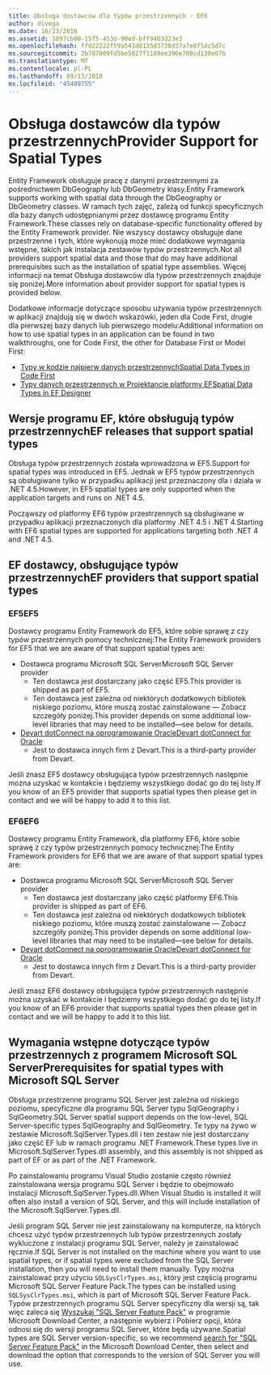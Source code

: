 ```yaml
---
title: Obsługa dostawców dla typów przestrzennych - EF6
author: divega
ms.date: 10/23/2016
ms.assetid: 1097cb00-15f5-453d-90ed-bff9403d23e3
ms.openlocfilehash: ffd22222f59a541d8135d3738d37a7e8f5dc5d7c
ms.sourcegitcommit: 2b787009fd5be5627f1189ee396e708cd130e07b
ms.translationtype: MT
ms.contentlocale: pl-PL
ms.lasthandoff: 09/13/2018
ms.locfileid: "45489755"
---
```

# <a name="provider-support-for-spatial-types"></a><span data-ttu-id="6379e-102">Obsługa dostawców dla typów przestrzennych</span><span class="sxs-lookup"><span data-stu-id="6379e-102">Provider Support for Spatial Types</span></span>
<span data-ttu-id="6379e-103">Entity Framework obsługuje pracę z danymi przestrzennymi za pośrednictwem DbGeography lub DbGeometry klasy.</span><span class="sxs-lookup"><span data-stu-id="6379e-103">Entity Framework supports working with spatial data through the DbGeography or DbGeometry classes.</span></span> <span data-ttu-id="6379e-104">W ramach tych zajęć, zależą od funkcji specyficznych dla bazy danych udostępnianymi przez dostawcę programu Entity Framework.</span><span class="sxs-lookup"><span data-stu-id="6379e-104">These classes rely on database-specific functionality offered by the Entity Framework provider.</span></span> <span data-ttu-id="6379e-105">Nie wszyscy dostawcy obsługuje dane przestrzenne i tych, które wykonują może mieć dodatkowe wymagania wstępne, takich jak instalacja zestawów typów przestrzennych.</span><span class="sxs-lookup"><span data-stu-id="6379e-105">Not all providers support spatial data and those that do may have additional prerequisites such as the installation of spatial type assemblies.</span></span> <span data-ttu-id="6379e-106">Więcej informacji na temat Obsługa dostawców dla typów przestrzennych znajduje się poniżej.</span><span class="sxs-lookup"><span data-stu-id="6379e-106">More information about provider support for spatial types is provided below.</span></span>  

<span data-ttu-id="6379e-107">Dodatkowe informacje dotyczące sposobu używania typów przestrzennych w aplikacji znajdują się w dwóch wskazówki, jeden dla Code First, drugie dla pierwszej bazy danych lub pierwszego modelu:</span><span class="sxs-lookup"><span data-stu-id="6379e-107">Additional information on how to use spatial types in an application can be found in two walkthroughs, one for Code First, the other for Database First or Model First:</span></span>  

- [<span data-ttu-id="6379e-108">Typy w kodzie najpierw danych przestrzennych</span><span class="sxs-lookup"><span data-stu-id="6379e-108">Spatial Data Types in Code First</span></span>](~/ef6/modeling/code-first/data-types/spatial.md)  
- [<span data-ttu-id="6379e-109">Typy danych przestrzennych w Projektancie platformy EF</span><span class="sxs-lookup"><span data-stu-id="6379e-109">Spatial Data Types in EF Designer</span></span>](~/ef6/modeling/designer/data-types/spatial.md)  

## <a name="ef-releases-that-support-spatial-types"></a><span data-ttu-id="6379e-110">Wersje programu EF, które obsługują typów przestrzennych</span><span class="sxs-lookup"><span data-stu-id="6379e-110">EF releases that support spatial types</span></span>  

<span data-ttu-id="6379e-111">Obsługa typów przestrzennych została wprowadzona w EF5.</span><span class="sxs-lookup"><span data-stu-id="6379e-111">Support for spatial types was introduced in EF5.</span></span> <span data-ttu-id="6379e-112">Jednak w EF5 typów przestrzennych są obsługiwane tylko w przypadku aplikacji jest przeznaczony dla i działa w .NET 4.5.</span><span class="sxs-lookup"><span data-stu-id="6379e-112">However, in EF5 spatial types are only supported when the application targets and runs on .NET 4.5.</span></span>  

<span data-ttu-id="6379e-113">Począwszy od platformy EF6 typów przestrzennych są obsługiwane w przypadku aplikacji przeznaczonych dla platformy .NET 4.5 i .NET 4.</span><span class="sxs-lookup"><span data-stu-id="6379e-113">Starting with EF6 spatial types are supported for applications targeting both .NET 4 and .NET 4.5.</span></span>  

## <a name="ef-providers-that-support-spatial-types"></a><span data-ttu-id="6379e-114">EF dostawcy, obsługujące typów przestrzennych</span><span class="sxs-lookup"><span data-stu-id="6379e-114">EF providers that support spatial types</span></span>  

### <a name="ef5"></a><span data-ttu-id="6379e-115">EF5</span><span class="sxs-lookup"><span data-stu-id="6379e-115">EF5</span></span>  

<span data-ttu-id="6379e-116">Dostawcy programu Entity Framework do EF5, które sobie sprawę z czy typów przestrzennych pomocy technicznej:</span><span class="sxs-lookup"><span data-stu-id="6379e-116">The Entity Framework providers for EF5 that we are aware of that support spatial types are:</span></span>  

- <span data-ttu-id="6379e-117">Dostawca programu Microsoft SQL Server</span><span class="sxs-lookup"><span data-stu-id="6379e-117">Microsoft SQL Server provider</span></span>  
    - <span data-ttu-id="6379e-118">Ten dostawca jest dostarczany jako część EF5.</span><span class="sxs-lookup"><span data-stu-id="6379e-118">This provider is shipped as part of EF5.</span></span>  
    - <span data-ttu-id="6379e-119">Ten dostawca jest zależna od niektórych dodatkowych bibliotek niskiego poziomu, które muszą zostać zainstalowane — Zobacz szczegóły poniżej.</span><span class="sxs-lookup"><span data-stu-id="6379e-119">This provider depends on some additional low-level libraries that may need to be installed—see below for details.</span></span>  
- [<span data-ttu-id="6379e-120">Devart dotConnect na oprogramowanie Oracle</span><span class="sxs-lookup"><span data-stu-id="6379e-120">Devart dotConnect for Oracle</span></span>](http://www.devart.com/dotconnect/oracle/)  
    - <span data-ttu-id="6379e-121">Jest to dostawca innych firm z Devart.</span><span class="sxs-lookup"><span data-stu-id="6379e-121">This is a third-party provider from Devart.</span></span>  

<span data-ttu-id="6379e-122">Jeśli znasz EF5 dostawcy obsługująca typów przestrzennych następnie można uzyskać w kontakcie i będziemy wszystkiego dodać go do tej listy.</span><span class="sxs-lookup"><span data-stu-id="6379e-122">If you know of an EF5 provider that supports spatial types then please get in contact and we will be happy to add it to this list.</span></span>  

### <a name="ef6"></a><span data-ttu-id="6379e-123">EF6</span><span class="sxs-lookup"><span data-stu-id="6379e-123">EF6</span></span>  

<span data-ttu-id="6379e-124">Dostawcy programu Entity Framework, dla platformy EF6, które sobie sprawę z czy typów przestrzennych pomocy technicznej:</span><span class="sxs-lookup"><span data-stu-id="6379e-124">The Entity Framework providers for EF6 that we are aware of that support spatial types are:</span></span>  

- <span data-ttu-id="6379e-125">Dostawca programu Microsoft SQL Server</span><span class="sxs-lookup"><span data-stu-id="6379e-125">Microsoft SQL Server provider</span></span>  
    - <span data-ttu-id="6379e-126">Ten dostawca jest dostarczany jako część platformy EF6.</span><span class="sxs-lookup"><span data-stu-id="6379e-126">This provider is shipped as part of EF6.</span></span>  
    - <span data-ttu-id="6379e-127">Ten dostawca jest zależna od niektórych dodatkowych bibliotek niskiego poziomu, które muszą zostać zainstalowane — Zobacz szczegóły poniżej.</span><span class="sxs-lookup"><span data-stu-id="6379e-127">This provider depends on some additional low-level libraries that may need to be installed—see below for details.</span></span>  
- [<span data-ttu-id="6379e-128">Devart dotConnect na oprogramowanie Oracle</span><span class="sxs-lookup"><span data-stu-id="6379e-128">Devart dotConnect for Oracle</span></span>](http://www.devart.com/dotconnect/oracle/)  
    - <span data-ttu-id="6379e-129">Jest to dostawca innych firm z Devart.</span><span class="sxs-lookup"><span data-stu-id="6379e-129">This is a third-party provider from Devart.</span></span>  

<span data-ttu-id="6379e-130">Jeśli znasz EF6 dostawcy obsługująca typów przestrzennych następnie można uzyskać w kontakcie i będziemy wszystkiego dodać go do tej listy.</span><span class="sxs-lookup"><span data-stu-id="6379e-130">If you know of an EF6 provider that supports spatial types then please get in contact and we will be happy to add it to this list.</span></span>  

## <a name="prerequisites-for-spatial-types-with-microsoft-sql-server"></a><span data-ttu-id="6379e-131">Wymagania wstępne dotyczące typów przestrzennych z programem Microsoft SQL Server</span><span class="sxs-lookup"><span data-stu-id="6379e-131">Prerequisites for spatial types with Microsoft SQL Server</span></span>  

<span data-ttu-id="6379e-132">Obsługa przestrzenne programu SQL Server jest zależna od niskiego poziomu, specyficzne dla programu SQL Server typu SqlGeography i SqlGeometry.</span><span class="sxs-lookup"><span data-stu-id="6379e-132">SQL Server spatial support depends on the low-level, SQL Server-specific types SqlGeography and SqlGeometry.</span></span> <span data-ttu-id="6379e-133">Te typy na żywo w zestawie Microsoft.SqlServer.Types.dll i ten zestaw nie jest dostarczany jako część EF lub w ramach programu .NET Framework.</span><span class="sxs-lookup"><span data-stu-id="6379e-133">These types live in Microsoft.SqlServer.Types.dll assembly, and this assembly is not shipped as part of EF or as part of the .NET Framework.</span></span>  

<span data-ttu-id="6379e-134">Po zainstalowaniu programu Visual Studio zostanie często również zainstalowana wersja programu SQL Server i będzie to obejmowało instalacji Microsoft.SqlServer.Types.dll.</span><span class="sxs-lookup"><span data-stu-id="6379e-134">When Visual Studio is installed it will often also install a version of SQL Server, and this will include installation of the Microsoft.SqlServer.Types.dll.</span></span>  

<span data-ttu-id="6379e-135">Jeśli program SQL Server nie jest zainstalowany na komputerze, na których chcesz użyć typów przestrzennych lub typów przestrzennych zostały wykluczone z instalacji programu SQL Server, należy je zainstalować ręcznie.</span><span class="sxs-lookup"><span data-stu-id="6379e-135">If SQL Server is not installed on the machine where you want to use spatial types, or if spatial types were excluded from the SQL Server installation, then you will need to install them manually.</span></span> <span data-ttu-id="6379e-136">Typy można zainstalować przy użyciu `SQLSysClrTypes.msi`, który jest częścią programu Microsoft SQL Server Feature Pack.</span><span class="sxs-lookup"><span data-stu-id="6379e-136">The types can be installed using `SQLSysClrTypes.msi`, which is part of Microsoft SQL Server Feature Pack.</span></span> <span data-ttu-id="6379e-137">Typów przestrzennych programu SQL Server specyficzny dla wersji są, tak więc zaleca się [Wyszukaj "SQL Server Feature Pack"](https://www.microsoft.com/en-us/search/result.aspx?q=sql+server+feature+pack) w programie Microsoft Download Center, a następnie wybierz i Pobierz opcji, która odnosi się do wersji programu SQL Server, które będą używane.</span><span class="sxs-lookup"><span data-stu-id="6379e-137">Spatial types are SQL Server version-specific, so we recommend [search for "SQL Server Feature Pack"](https://www.microsoft.com/en-us/search/result.aspx?q=sql+server+feature+pack) in the Microsoft Download Center, then select and download the option that corresponds to the version of SQL Server you will use.</span></span>
